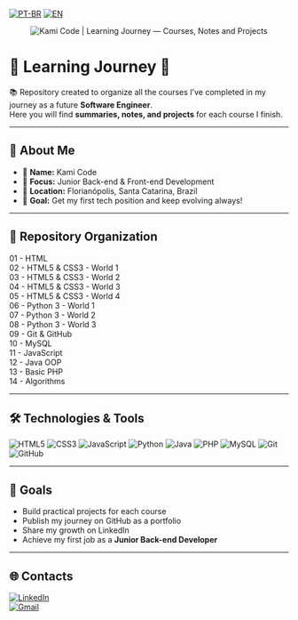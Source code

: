 [![PT-BR](https://img.shields.io/badge/🌎_Português-blue?style=for-the-badge)](README.pt-BR.md)
[![EN](https://img.shields.io/badge/🌍_English-red?style=for-the-badge)](README.md)

<p align="center">
  <img src="img/banner-en.svg" alt="Kami Code | Learning Journey — Courses, Notes and Projects" />
</p>


# 🚀 Learning Journey 🚀

📚 Repository created to organize all the courses I’ve completed in my journey as a future **Software Engineer**.  
Here you will find **summaries, notes, and projects** for each course I finish.

---

## 🙋 About Me

- 🌟 **Name:** Kami Code  
- 🎯 **Focus:** Junior Back-end & Front-end Development  
- 📍 **Location:** Florianópolis, Santa Catarina, Brazil  
- 🚀 **Goal:** Get my first tech position and keep evolving always!  

---

## 📂 Repository Organization

01 - HTML  
02 - HTML5 & CSS3 - World 1  
03 - HTML5 & CSS3 - World 2  
04 - HTML5 & CSS3 - World 3  
05 - HTML5 & CSS3 - World 4  
06 - Python 3 - World 1  
07 - Python 3 - World 2  
08 - Python 3 - World 3  
09 - Git & GitHub  
10 - MySQL  
11 - JavaScript  
12 - Java OOP  
13 - Basic PHP  
14 - Algorithms  

---

## 🛠️ Technologies & Tools

![HTML5](https://img.shields.io/badge/HTML5-E34F26?style=for-the-badge&logo=html5&logoColor=white)
![CSS3](https://img.shields.io/badge/CSS3-1572B6?style=for-the-badge&logo=css3&logoColor=white)
![JavaScript](https://img.shields.io/badge/JavaScript-F7DF1E?style=for-the-badge&logo=javascript&logoColor=black)
![Python](https://img.shields.io/badge/Python-3776AB?style=for-the-badge&logo=python&logoColor=white)
![Java](https://img.shields.io/badge/Java-007396?style=for-the-badge&logo=java&logoColor=white)
![PHP](https://img.shields.io/badge/PHP-777BB4?style=for-the-badge&logo=php&logoColor=white)
![MySQL](https://img.shields.io/badge/MySQL-4479A1?style=for-the-badge&logo=mysql&logoColor=white)
![Git](https://img.shields.io/badge/Git-F05032?style=for-the-badge&logo=git&logoColor=white)
![GitHub](https://img.shields.io/badge/GitHub-181717?style=for-the-badge&logo=github&logoColor=white)

---

## 🎯 Goals

- Build practical projects for each course  
- Publish my journey on GitHub as a portfolio  
- Share my growth on LinkedIn  
- Achieve my first job as a **Junior Back-end Developer**  

---

## 🌐 Contacts

[![LinkedIn](https://img.shields.io/badge/LinkedIn-0A66C2?style=for-the-badge&logo=linkedin&logoColor=white)](https://www.linkedin.com/in/kamicode)  
[![Gmail](https://img.shields.io/badge/Gmail-D14836?style=for-the-badge&logo=gmail&logoColor=white)](mailto:kamicode25.dev@gmail.com)  
